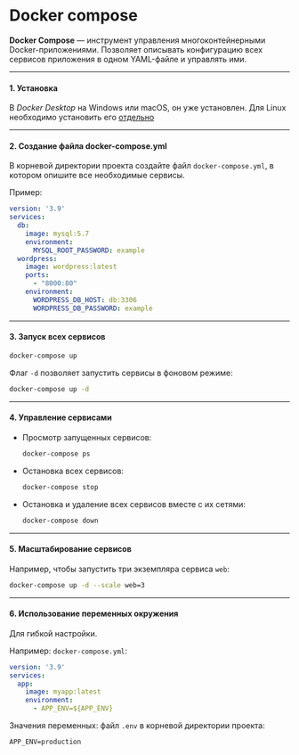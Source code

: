   

# Docker compose

**Docker Compose** — инструмент управления многоконтейнерными Docker-приложениями. 
Позволяет описывать конфигурацию всех сервисов приложения в одном YAML-файле и управлять ими.

---
#### 1. **Установка**
В *Docker Desktop* на Windows или macOS, он уже установлен. 
Для Linux необходимо установить его [отдельно](examples/Docker/Docker%20compose,%20Linux.md)

---
#### 2. **Создание файла docker-compose.yml**
В корневой директории проекта создайте файл `docker-compose.yml`, в котором опишите все необходимые сервисы. 

Пример:
```yaml
version: '3.9'
services:
  db:
    image: mysql:5.7
    environment:
      MYSQL_ROOT_PASSWORD: example
  wordpress:
    image: wordpress:latest
    ports:
      - "8000:80"
    environment:
      WORDPRESS_DB_HOST: db:3306
      WORDPRESS_DB_PASSWORD: example
```

---
#### 3. **Запуск всех сервисов**
```bash
docker-compose up
```
Флаг `-d` позволяет запустить сервисы в фоновом режиме:
```bash
docker-compose up -d
```

---
#### 4. **Управление сервисами**
- Просмотр запущенных сервисов:
    ```bash
    docker-compose ps
    ```
- Остановка всех сервисов:
    ```bash
    docker-compose stop
    ```
- Остановка и удаление всех сервисов вместе с их сетями:
    ```bash
    docker-compose down
    ```  

---
#### 5. **Масштабирование сервисов**
Например, чтобы запустить три экземпляра сервиса `web`:
```bash
docker-compose up -d --scale web=3
```

---
#### 6. **Использование переменных окружения**
Для гибкой настройки. 

Например:
`docker-compose.yml`:
```yaml
version: '3.9'
services:
  app:
    image: myapp:latest
    environment:
      - APP_ENV=${APP_ENV}
```

Значения переменных:
файл `.env` в корневой директории проекта:
```
APP_ENV=production
```

